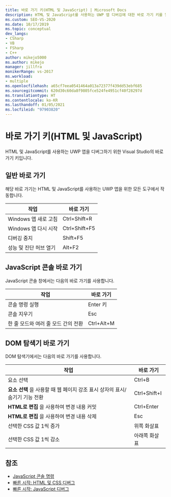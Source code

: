 ```yaml
---
title: 바로 가기 키(HTML 및 JavaScript) | Microsoft Docs
description: HTML 및 JavaScript를 사용하는 UWP 앱 디버깅에 대한 바로 가기 키를 알아봅니다. JavaScript 콘솔 창 및 DOM 탐색기에 대한 바로 가기가 있습니다.
ms.custom: SEO-VS-2020
ms.date: 10/17/2019
ms.topic: conceptual
dev_langs:
- CSharp
- VB
- FSharp
- C++
author: mikejo5000
ms.author: mikejo
manager: jillfra
monikerRange: vs-2017
ms.workload:
- multiple
ms.openlocfilehash: a65cf7eea0541464a013a72377f439dd53ebf685
ms.sourcegitcommit: 620d30c60da8f9805fce524fe4951cf40f28297d
ms.translationtype: HT
ms.contentlocale: ko-KR
ms.lasthandoff: 01/05/2021
ms.locfileid: "97903820"
---
```

# <a name="keyboard-shortcuts-html-and-javascript"></a>바로 가기 키(HTML 및 JavaScript)

HTML 및 JavaScript를 사용하는 UWP 앱을 디버그하기 위한 Visual Studio의 바로 가기 키입니다.

## <a name="general-shortcuts"></a>일반 바로 가기

 해당 바로 가기는 HTML 및 JavaScript를 사용하는 UWP 앱을 위한 모든 도구에서 작동합니다.

|작업|바로 가기|
|------------|--------------|
|Windows 앱 새로 고침|Ctrl+Shift+R|
|Windows 앱 다시 시작|Ctrl+Shift+F5|
|디버깅 중지|Shift+F5|
|성능 및 진단 허브 열기|Alt+F2|

## <a name="javascript-console-shortcuts"></a>JavaScript 콘솔 바로 가기

 JavaScript 콘솔 창에서는 다음의 바로 가기를 사용합니다.

|작업|바로 가기|
|------------|--------------|
|콘솔 명령 실행|Enter 키|
|콘솔 지우기|Esc|
|한 줄 모드와 여러 줄 모드 간의 전환|Ctrl+Alt+M|

## <a name="dom-explorer-shortcuts"></a>DOM 탐색기 바로 가기

 DOM 탐색기에서는 다음의 바로 가기를 사용합니다.

|작업|바로 가기|
|------------|--------------|
|요소 선택|Ctrl+B|
|**요소 선택** 을 사용할 때 웹 페이지 강조 표시 상자의 표시/숨기기 기능 전환|Ctrl+Shift+I|
|**HTML로 편집** 을 사용하여 변경 내용 커밋|Ctrl+Enter|
|**HTML로 편집** 을 사용하여 변경 내용 삭제|Esc|
|선택한 CSS 값 1씩 증가|위쪽 화살표|
|선택한 CSS 값 1씩 감소|아래쪽 화살표|

## <a name="see-also"></a>참조
- [JavaScript 콘솔 명령](../debugger/javascript-console-commands.md?view=vs-2017&preserve-view=true)
- [빠른 시작: HTML 및 CSS 디버그](../debugger/quickstart-debug-html-and-css.md?view=vs-2017&preserve-view=true)
- [빠른 시작: JavaScript 디버그](../debugger/quickstart-debug-javascript-using-the-console.md?view=vs-2017&preserve-view=true)